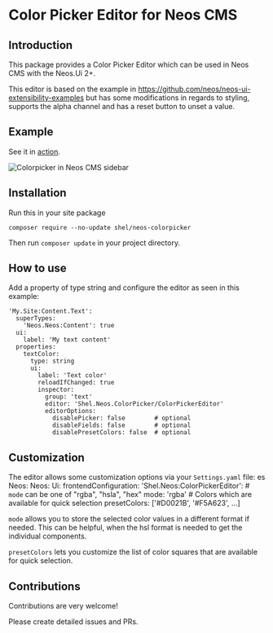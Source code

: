 # Color Picker Editor for Neos CMS

## Introduction

This package provides a Color Picker Editor which can be used
in Neos CMS with the Neos.Ui 2+.

This editor is based on the example in https://github.com/neos/neos-ui-extensibility-examples but 
has some modifications in regards to styling, supports the alpha channel and has a reset button to
unset a value.

## Example           

See it in [action](https://vimeo.com/327331115).

![Colorpicker in Neos CMS sidebar](Documentation/ColorPickerExample.png)  

## Installation

Run this in your site package

    composer require --no-update shel/neos-colorpicker
    
Then run `composer update` in your project directory.

## How to use

Add a property of type string and configure the editor as seen in this example:

    'My.Site:Content.Text':
      superTypes:
        'Neos.Neos:Content': true
      ui:
        label: 'My text content'
      properties:    
        textColor:
          type: string
          ui:
            label: 'Text color'
            reloadIfChanged: true
            inspector:
              group: 'text'
              editor: 'Shel.Neos.ColorPicker/ColorPickerEditor'
              editorOptions:
                disablePicker: false        # optional
                disableFields: false        # optional
                disablePresetColors: false  # optional
              
## Customization

The editor allows some customization options via your `Settings.yaml` file:
es
    Neos:
      Neos:
        Ui:
          frontendConfiguration:
            'Shel.Neos:ColorPickerEditor':
              # `mode` can be one of "rgba", "hsla", "hex"
              mode: 'rgba'
              # Colors which are available for quick selection
              presetColors: ['#D0021B', '#F5A623', ...]
              
`mode` allows you to store the selected color values in a different format if needed. 
This can be helpful, when the hsl format is needed to get the individual components.

`presetColors` lets you customize the list of color squares that are available for quick selection.
  

## Contributions

Contributions are very welcome! 

Please create detailed issues and PRs.
